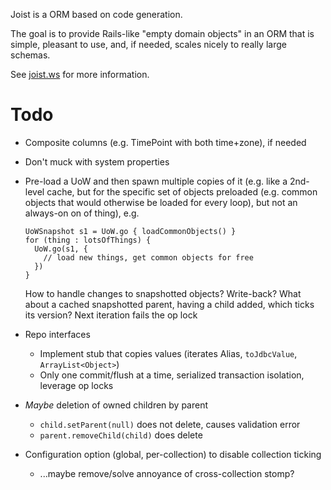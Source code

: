 
Joist is a ORM based on code generation.

The goal is to provide Rails-like "empty domain objects" in an ORM that is simple, pleasant to use, and, if needed, scales nicely to really large schemas.

See [joist.ws](http://joist.ws) for more information.

Todo
====

* Composite columns (e.g. TimePoint with both time+zone), if needed
* Don't muck with system properties
* Pre-load a UoW and then spawn multiple copies of it (e.g. like a 2nd-level cache, but for the specific set of objects preloaded (e.g. common objects that would otherwise be loaded for every loop), but not an always-on on of thing), e.g.

      UoWSnapshot s1 = UoW.go { loadCommonObjects() }
      for (thing : lotsOfThings) {
        UoW.go(s1, {
          // load new things, get common objects for free
        })
      }

  How to handle changes to snapshotted objects? Write-back? What about a cached snapshotted parent, having a child added, which ticks its version? Next iteration fails the op lock

* Repo interfaces
  * Implement stub that copies values (iterates Alias, `toJdbcValue`, `ArrayList<Object>`)
  * Only one commit/flush at a time, serialized transaction isolation, leverage op locks

* *Maybe* deletion of owned children by parent
  * `child.setParent(null)` does not delete, causes validation error
  * `parent.removeChild(child)` does delete
* Configuration option (global, per-collection) to disable collection ticking
  * ...maybe remove/solve annoyance of cross-collection stomp?

